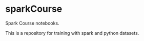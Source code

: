 # sparkCourse
Spark Course notebooks.

This is a repository for training with spark and python datasets. 
